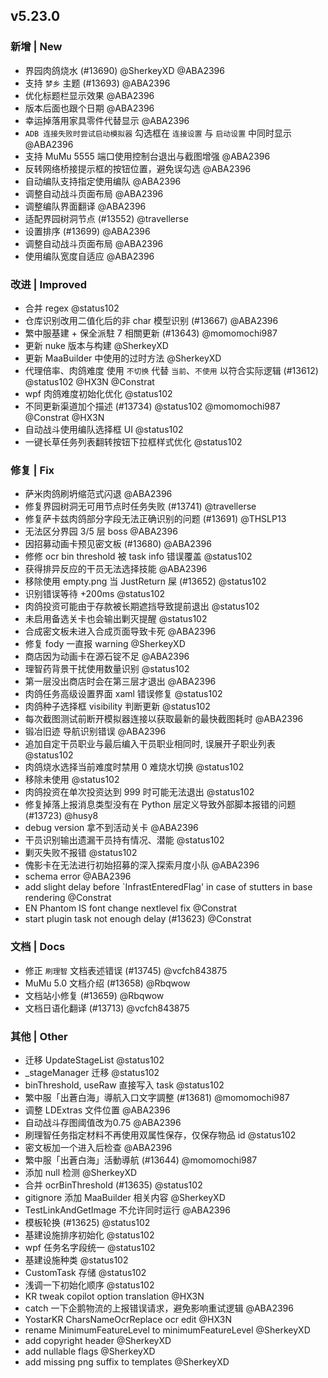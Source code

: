 ## v5.23.0

### 新增 | New

* 界园肉鸽烧水 (#13690) @SherkeyXD @ABA2396
* 支持 `梦乡` 主题 (#13693) @ABA2396
* 优化标题栏显示效果 @ABA2396
* 版本后面也跟个日期 @ABA2396
* 幸运掉落用家具零件代替显示 @ABA2396
* `ADB 连接失败时尝试启动模拟器` 勾选框在 `连接设置` 与 `启动设置` 中同时显示 @ABA2396
* 支持 MuMu 5555 端口使用控制台退出与截图增强 @ABA2396
* 反转网络桥接提示框的按钮位置，避免误勾选 @ABA2396
* 自动编队支持指定使用编队 @ABA2396
* 调整自动战斗页面布局 @ABA2396
* 调整编队界面翻译 @ABA2396
* 适配界园树洞节点 (#13552) @travellerse
* 设置排序 (#13699) @ABA2396
* 调整自动战斗页面布局 @ABA2396
* 使用编队宽度自适应 @ABA2396

### 改进 | Improved

* 合并 regex @status102
* 仓库识别改用二值化后的非 char 模型识别 (#13667) @ABA2396
* 繁中服基建 + 保全派駐 7 相關更新 (#13643) @momomochi987
* 更新 nuke 版本与构建 @SherkeyXD
* 更新 MaaBuilder 中使用的过时方法 @SherkeyXD
* 代理倍率、肉鸽难度 使用 `不切换` 代替 `当前`、`不使用` 以符合实际逻辑 (#13612) @status102 @HX3N @Constrat
* wpf 肉鸽难度初始化优化 @status102
* 不同更新渠道加个描述 (#13734) @status102 @momomochi987 @Constrat @HX3N
* 自动战斗使用编队选择框 UI @status102
* 一键长草任务列表翻转按钮下拉框样式优化 @status102

### 修复 | Fix

* 萨米肉鸽刷坍缩范式闪退 @ABA2396
* 修复界园树洞无可用节点时任务失败 (#13741) @travellerse
* 修复萨卡兹肉鸽部分字段无法正确识别的问题 (#13691) @THSLP13
* 无法区分界园 3/5 层 boss @ABA2396
* 因招募动画卡预见密文板 (#13680) @ABA2396
* 修修 ocr bin threshold 被 task info 错误覆盖 @status102
* 获得排异反应的干员无法选择技能 @ABA2396
* 移除使用 empty.png 当 JustReturn 屎 (#13652) @status102
* 识别错误等待 +200ms @status102
* 肉鸽投资可能由于存款被长期遮挡导致提前退出 @status102
* 未启用备选关卡也会输出剿灭提醒 @status102
* 合成密文板未进入合成页面导致卡死 @ABA2396
* 修复 fody 一直报 warning @SherkeyXD
* 商店因为动画卡在源石锭不足 @ABA2396
* 理智药背景干扰使用数量识别 @status102
* 第一层没出商店时会在第三层才退出 @ABA2396
* 肉鸽任务高级设置界面 xaml 错误修复 @status102
* 肉鸽种子选择框 visibility 判断更新 @status102
* 每次截图测试前断开模拟器连接以获取最新的最快截图耗时 @ABA2396
* 锻冶旧迹 导航识别错误 @ABA2396
* 追加自定干员职业与最后编入干员职业相同时, 误展开子职业列表 @status102
* 肉鸽烧水选择当前难度时禁用 0 难烧水切换 @status102
* 移除未使用 @status102
* 肉鸽投资在单次投资达到 999 时可能无法退出 @status102
* 修复掉落上报消息类型没有在 Python 层定义导致外部脚本报错的问题 (#13723) @husy8
* debug version 拿不到活动关卡 @ABA2396
* 干员识别输出遗漏干员持有情况、潜能 @status102
* 剿灭失败不报错 @status102
* 傀影卡在无法进行初始招募的深入探索月度小队 @ABA2396
* schema error @ABA2396
* add slight delay before `InfrastEnteredFlag' in case of stutters in base rendering @Constrat
* EN Phantom IS font change nextlevel fix @Constrat
* start plugin task not enough delay (#13623) @Constrat

### 文档 | Docs

* 修正 `刷理智` 文档表述错误 (#13745) @vcfch843875
* MuMu 5.0 文档介绍 (#13658) @Rbqwow
* 文档站小修复 (#13659) @Rbqwow
* 文档日语化翻译 (#13713) @vcfch843875

### 其他 | Other

* 迁移 UpdateStageList @status102
* _stageManager 迁移 @status102
* binThreshold, useRaw 直接写入 task @status102
* 繁中服「出蒼白海」導航入口文字調整 (#13681) @momomochi987
* 调整 LDExtras 文件位置 @ABA2396
* 自动战斗存图阈值改为0.75 @ABA2396
* 刷理智任务指定材料不再使用双属性保存，仅保存物品 id @status102
* 密文板加一个进入后检查 @ABA2396
* 繁中服「出蒼白海」活動導航 (#13644) @momomochi987
* 添加 null 检测 @SherkeyXD
* 合并 ocrBinThreshold (#13635) @status102
* gitignore 添加 MaaBuilder 相关内容 @SherkeyXD
* TestLinkAndGetImage 不允许同时运行 @ABA2396
* 模板轮换 (#13625) @status102
* 基建设施排序初始化 @status102
* wpf 任务名字段统一 @status102
* 基建设施种类 @status102
* CustomTask 存储 @status102
* 浅调一下初始化顺序 @status102
* KR tweak copilot option translation @HX3N
* catch 一下企鹅物流的上报错误请求，避免影响重试逻辑 @ABA2396
* YostarKR CharsNameOcrReplace ocr edit @HX3N
* rename MinimumFeatureLevel to minimumFeatureLevel @SherkeyXD
* add copyright header @SherkeyXD
* add nullable flags @SherkeyXD
* add missing png suffix to templates @SherkeyXD
